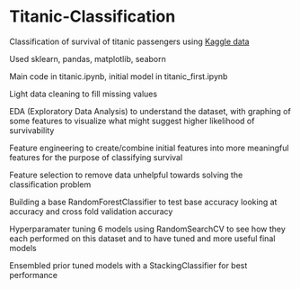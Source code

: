 # Titanic-Classification
Classification of survival of titanic passengers using <a href = "https://www.kaggle.com/competitions/titanic/overview">Kaggle data</a>

Used sklearn, pandas, matplotlib, seaborn

Main code in titanic.ipynb, initial model in titanic_first.ipynb

Light data cleaning to fill missing values

EDA (Exploratory Data Analysis) to understand the dataset, with graphing of some features to visualize what might suggest higher likelihood of survivability

Feature engineering to create/combine initial features into more meaningful features for the purpose of classifying survival 

Feature selection to remove data unhelpful towards solving the classification problem

Building a base RandomForestClassifier to test base accuracy looking at accuracy and cross fold validation accuracy

Hyperparamater tuning 6 models using RandomSearchCV to see how they each performed on this dataset and to have tuned and more useful final models

Ensembled prior tuned models with a StackingClassifier for best performance

